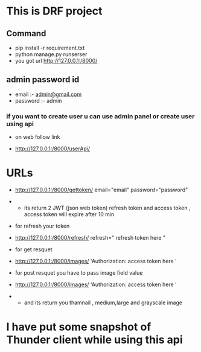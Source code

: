 # This is DRF project 




## Command 
- pip install -r requirement.txt
- python manage.py runserser
- you got url http://127.0.0.1:/8000/

## admin password id 
- email :- admin@gmail.com
- password :- admin

### if you want to create user u can use admin panel or create user using api 

- on web follow link

- http://127.0.0.1:/8000/userApi/

# URLs

- http://127.0.0.1:/8000/gettoken/ email="email" password="password"

- - its return 2 JWT (json web token)  refresh token and access token , access token will expire after 10 min 


- for refresh your token 

- http://127.0.0.1:/8000/refresh/ refresh=" refresh token here "
 

- for get resquet

- http://127.0.0.1:/8000/images/ 'Authorization: access token here '

- for post resquet you have to pass image field value 

- http://127.0.0.1:/8000/images/ 'Authorization: access token here '

- - and its return you thamnail , medium,large and grayscale image


# I have put some snapshot of Thunder client while using this api 